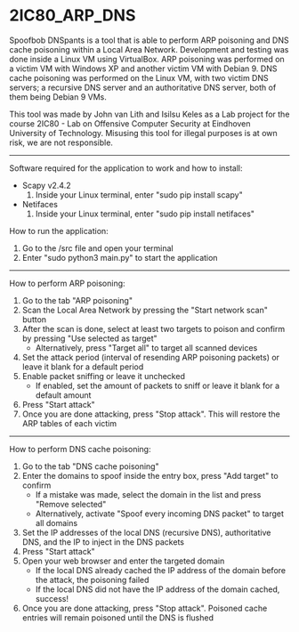 # 2IC80_ARP_DNS
Spoofbob DNSpants is a tool that is able to perform ARP poisoning and DNS cache poisoning within a Local Area Network.
Development and testing was done inside a Linux VM using VirtualBox. ARP poisoning was performed on a victim
VM with Windows XP and another victim VM with Debian 9. DNS cache poisoning was performed on the Linux VM, with
two victim DNS servers; a recursive DNS server and an authoritative DNS server, both of them being Debian 9 VMs.

This tool was made by John van Lith and Isilsu Keles as a Lab project for the course 2IC80 - Lab on Offensive Computer Security
at Eindhoven University of Technology. Misusing this tool for illegal purposes is at own risk, we are not responsible.

---

Software required for the application to work and how to install:

- Scapy v2.4.2
    1. Inside your Linux terminal, enter "sudo pip install scapy"
- Netifaces
    1. Inside your Linux terminal, enter "sudo pip install netifaces"
    
How to run the application:

1. Go to the /src file and open your terminal
2. Enter "sudo python3 main.py" to start the application

---

How to perform ARP poisoning:

1. Go to the tab "ARP poisoning"
2. Scan the Local Area Network by pressing the "Start network scan" button
3. After the scan is done, select at least two targets to poison and confirm by pressing "Use selected as target"
    - Alternatively, press "Target all" to target all scanned devices
4. Set the attack period (interval of resending ARP poisoning packets) or leave it blank for a default period
5. Enable packet sniffing or leave it unchecked
    - If enabled, set the amount of packets to sniff or leave it blank for a default amount
6. Press "Start attack"
7. Once you are done attacking, press "Stop attack". This will restore the ARP tables of each victim

---

How to perform DNS cache poisoning:

1. Go to the tab "DNS cache poisoning"
2. Enter the domains to spoof inside the entry box, press "Add target" to confirm
    - If a mistake was made, select the domain in the list and press "Remove selected"
    - Alternatively, activate "Spoof every incoming DNS packet" to target all domains
3. Set the IP addresses of the local DNS (recursive DNS), authoritative DNS, and the IP to inject in the DNS packets
4. Press "Start attack"
5. Open your web browser and enter the targeted domain
    - If the local DNS already cached the IP address of the domain before the attack, the poisoning failed
    - If the local DNS did not have the IP address of the domain cached, success!
6. Once you are done attacking, press "Stop attack". Poisoned cache entries will remain poisoned until the DNS is flushed
